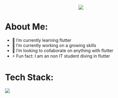 <p align="center">
<img src ="https://readme-typing-svg.herokuapp.com?font=Poppins&size=30&pause=1000&color=000000&center=true&vCenter=true&width=435&lines=Hi+there+%F0%9F%91%8B%2C+I+am+Nimesh"></br>
</p>

# About Me:
- 🌱 I’m currently learning flutter
- 🔭 I’m currently working on a growing skills
- 👯 I’m looking to collaborate on anything with flutter
- ⚡ Fun fact: I am an non IT student diving in flutter 

# Tech Stack:
<img src="https://skillicons.dev/icons?i=dart,flutter,firebase">

<!--
**nimsmgr/nimsmgr** is a ✨ _special_ ✨ repository because its `README.md` (this file) appears on your GitHub profile.

Here are some ideas to get you started:
<a href="https://cloud.appwrite.io/card/644ffb7706c66e491ead">
	<img width="350" src="https://cloud.appwrite.io/v1/cards/cloud?userId=644ffb7706c66e491ead" alt="Appwrite Cloud Card" />
</a>

- 🤔 I’m looking for help with ...
- 💬 Ask me about ...
- 📫 How to reach me: ...
- 😄 Pronouns: ...

-->
